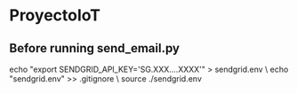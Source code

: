 # ProyectoIoT


## Before running send\_email.py

echo "export SENDGRID\_API\_KEY='SG.XXX....XXXX'" > sendgrid.env \\
echo "sendgrid.env" >> .gitignore   \\
source ./sendgrid.env
